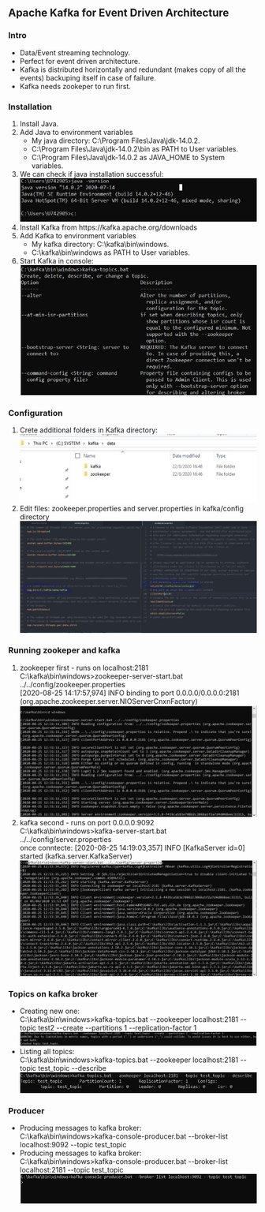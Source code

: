 <h2>Apache Kafka for Event Driven Architecture</h2>
<h3>Intro</h3>
<ul>
  <li>Data/Event streaming technology.</li>
  <li>Perfect for event driven architecture.</li>
  <li>Kafka is distributed horizontally and redundant (makes copy of all the events) backuping itself in case of failure.</li>
  <li>Kafka needs zookeper to run first.</li>
</ul>
<h3>Installation</h3>
<ol>
  <li>Install Java.</li>
  <li>Add Java to environment variables
      <ul>
        <li>My java directory: C:\Program Files\Java\jdk-14.0.2.</li>
        <li>C:\Program Files\Java\jdk-14.0.2\bin as PATH to User variables.</li>
        <li>C:\Program Files\Java\jdk-14.0.2 as JAVA_HOME to System variables.</li>
      </ul>
  </li>
  <li>We can check if java installation successful:</li>
  <img src="images/java.JPG">
  <li>Install Kafka from https://kafka.apache.org/downloads</li>
  <li>Add Kafka to environment variables
       <ul>
        <li>My kafka directory: C:\kafka\bin\windows.</li>
        <li>C:\kafka\bin\windows as PATH to User variables.</li>
      </ul>
  </li>
  <li>Start Kafka in console:</li>
  <img src="images/kafka.JPG">
</ol>
<h3>Configuration</h3>
<ol>
  <li>Crete additional folders in Kafka directory:</li>
  <img src="images/data_dir.JPG">
  <li>Edit files: zookeeper.properties and server.properties in kafka/config directory</li>
  <img src="images/properties.JPG">
</ol>
<h3>Running zookeper and kafka</h3>
<ol>
  <li>zookeeper first - runs on localhost:2181 <br> C:\kafka\bin\windows>zookeeper-server-start.bat ../../config/zookeeper.properties <br> [2020-08-25 14:17:57,974] INFO binding to port 0.0.0.0/0.0.0.0:2181 (org.apache.zookeeper.server.NIOServerCnxnFactory)</li>
  <img src="images/zookeeper_start.JPG">
  <li>kafka second - runs on port 0.0.0.0:9092 <br> C:\kafka\bin\windows>kafka-server-start.bat ../../config/server.properties <br> once conntecte: [2020-08-25 14:19:03,357] INFO [KafkaServer id=0] started (kafka.server.KafkaServer)</li>
  <img src="images/kafka_start.JPG">
</ol>
<h3>Topics on kafka broker</h3>
<ul>
  <li>Creating new one: <br> C:\kafka\bin\windows>kafka-topics.bat --zookeeper localhost:2181 --topic test2 --create --partitions 1 --replication-factor 1 <br> </li>
  <img src="images/topic.JPG">
  <li>Listing all topics: <br> C:\kafka\bin\windows>kafka-topics.bat --zookeeper localhost:2181 --topic test_topic --describe <br> </li>
  <img src="images/topic_list.JPG">
</ul>
<h3>Producer</h3>
<ul>
  <li>Producing messages to kafka broker: <br> C:\kafka\bin\windows>kafka-console-producer.bat --broker-list localhost:9092 --topic test_topic </li>
  <li>Producing messages to kafka broker: <br> C:\kafka\bin\windows>kafka-console-producer.bat --broker-list localhost:2181 --topic test_topic </li>
  <img src="images/producer.JPG">
</ul>
